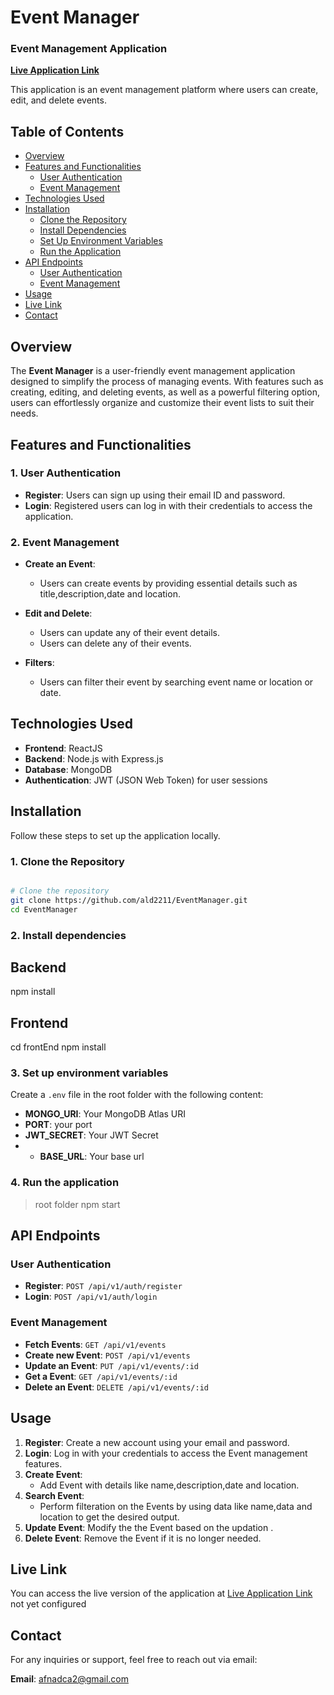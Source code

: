 # Event Manager

### Event Management Application

[**Live Application Link**](https://stockimage-platform.onrender.com/)

This application is an event management platform where users can create, edit, and delete events.

## Table of Contents

- [Overview](#overview)
- [Features and Functionalities](#features-and-functionalities)
  - [User Authentication](#1-user-authentication)
  - [Event Management](#2-image-management)
- [Technologies Used](#technologies-used)
- [Installation](#installation)
  - [Clone the Repository](#1-clone-the-repository)
  - [Install Dependencies](#2-install-dependencies)
  - [Set Up Environment Variables](#3-set-up-environment-variables)
  - [Run the Application](#4-run-the-application)
- [API Endpoints](#api-endpoints)
  - [User Authentication](#user-authentication)
  - [Event Management](#EventManagement)
- [Usage](#usage)
- [Live Link](#live-link)
- [Contact](#contact)

## Overview

The **Event Manager** is a user-friendly event management application designed to simplify the process of managing events. With features such as creating, editing, and deleting events, as well as a powerful filtering option, users can effortlessly organize and customize their event lists to suit their needs.

## Features and Functionalities

### 1. User Authentication

- **Register**: Users can sign up using their email ID and password.
- **Login**: Registered users can log in with their credentials to access the application.

### 2. Event Management

- **Create an Event**:
  - Users can create events by providing essential details such as title,description,date and location.
  
- **Edit and Delete**:
  - Users can update any of their event details.
  - Users can delete any of their events.

- **Filters**:
  - Users can filter their event by searching event name or location or date.


## Technologies Used

- **Frontend**: ReactJS
- **Backend**: Node.js with Express.js
- **Database**: MongoDB
- **Authentication**: JWT (JSON Web Token) for user sessions

## Installation

Follow these steps to set up the application locally.

### 1. Clone the Repository

```bash

# Clone the repository
git clone https://github.com/ald2211/EventManager.git
cd EventManager

```

### 2. Install dependencies

## Backend
npm install

## Frontend
cd frontEnd
npm install

### 3. Set up environment variables

Create a `.env` file in the root folder with the following content:

- **MONGO_URI**: Your MongoDB Atlas URI
- **PORT**: your port
- **JWT_SECRET**: Your JWT Secret
- - **BASE_URL**: Your base url

### 4. Run the application

>root folder
npm start

## API Endpoints

### User Authentication
- **Register**: `POST /api/v1/auth/register`
- **Login**: `POST /api/v1/auth/login`

### Event Management
- **Fetch Events**: `GET /api/v1/events`
- **Create new Event**: `POST /api/v1/events`
- **Update an Event**: `PUT /api/v1/events/:id`
- **Get a Event**: `GET /api/v1/events/:id`
- **Delete an Event**: `DELETE /api/v1/events/:id`

  
## Usage

1. **Register**: Create a new account using your email and password.
2. **Login**: Log in with your credentials to access the Event management features.
3. **Create Event**: 
   - Add Event with details like name,description,date and location.
4. **Search Event**:
   - Perform filteration on the Events by using data like name,data and location to get the desired output.
5. **Update Event**: Modify the the Event based on the updation .
6. **Delete Event**: Remove the Event if it is no longer needed.


## Live Link

You can access the live version of the application at [Live Application Link]()
not yet configured


## Contact

For any inquiries or support, feel free to reach out via email:

**Email**: [afnadca2@gmail.com](mailto:afnadca2@gmail.com)

